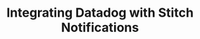 ---
# -------------------------- #
#      Page & Formatting     #
# -------------------------- #

title: Integrating Datadog with Stitch Notifications 
permalink: /account-security/notifications/integrate-notifications-with-datadog
summary: "Integrate Stitch notifications with Datadog using Stitch's Custom email notification list feature."

key: "datadog-email-notifications"

input: false
layout: tutorial

type: "notifications"
weight: 6


# -------------------------- #
#  Stitch Plan Requirements  #
# -------------------------- #

minimum-plan: "unlimited"

minimum-plan-cta:
  feature: "The custom notification list "
  title: "{{ site.data.strings.enterprise.title.is-an | prepend: page.minimum-plan-cta.feature }}"
  copy: "{{ site.data.strings.enterprise.copy.is-an | prepend: page.minimum-plan-cta.feature | flatify }}"


# -------------------------- #
#   RELATED SIDEBAR LINKS    #
# -------------------------- #

related:
  - title: "Datadog email event documentation"
    link: "https://docs.datadoghq.com/graphing/event_stream/#events-email" 

  - title: "Extend Stitch email notifications"
    link: "{{ link.account.customize-notifications | prepend: site.baseurl }}"

  - title: "Notifications overview"
    link: "{{ link.account.notification-settings | prepend: site.baseurl }}"

  - title: "Notifications reference"
    link: "{{ link.account.notification-reference | prepend: site.baseurl }}"


# -------------------------- #
#       Introduction         #
# -------------------------- #

intro: |
  {% include misc/data-files.html %}

  Using the [Custom email notification list feature]({{ link.account.customize-notifications | prepend: site.baseurl }}), you can integrate Stitch notifications with your [Datadog account](https://www.slack.com){:target="new"}.

  When a Stitch email notification is sent to Datadog, it will display in the **Events** stream. For example: This is an email notification sent to Datadog about an issue with a Salesforce integration:

  ![Event email notification in the Datadog event stream]({{ site.baseurl }}/images/account-security/notifications-datadog-event-stream.png)

  In this guide, we'll walk you through integrating your Stitch notifications with Datadog using [Datadog's event email feature](https://docs.datadoghq.com/graphing/event_stream/#events-email){:target="new"}.


# -------------------------- #
#        Requirements        #
# -------------------------- #

requirements:
  - item: |
      **An existing Datadog account.**


# -------------------------- #
#        Instructions        #
# -------------------------- #

steps:
  - title: "Create a Datadog event email address"
    anchor: "create-event-email-address"
    content: |
      1. Sign into your Datadog account.
      2. In the sidenav, click **Integrations > APIs**.
      3. On the page that displays, click **Events API Emails**.
      4. In the **New API Email** section, check that the **Format** is set to **Plain text**.
      5. Click **Create API Email**.
      6. Copy the email address that displays: 

         ![Events API Emails section in the Datadog app]({{ site.baseurl }}/images/account-security/datadog-email-event-address.png)

  - title: "Add the Datadog email address to your Stitch custom notification list"
    anchor: "add-datadog-email-to-stitch"
    content: |
      1. Sign into your Stitch account.
      2. Click the {{ app.menu-paths.account-settings }}.
      3. Click the **{{ app.page-names.notification-tab }}** tab.
      4. Click the **Add email** button in the **Custom notification list** section.
      5. In the field that displays, paste the Datadog email address you created in [Step 1](#create-event-email-address).
      6. Click the **Save Email** button.

      ---

next-steps: |
  After you've set up notifications in Datadog, use the [Notification reference]({{ link.account.notification-reference | prepend: site.baseurl }}) to learn more about the notifications Stitch sends.
---